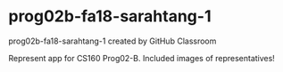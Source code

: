 # prog02b-fa18-sarahtang-1
prog02b-fa18-sarahtang-1 created by GitHub Classroom

Represent app for CS160 Prog02-B.
Included images of representatives!
